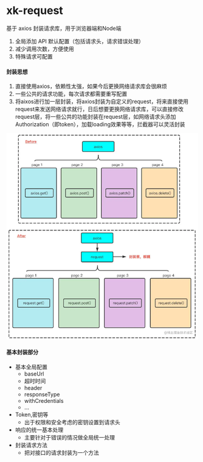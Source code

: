 # xk-request

基于 axios 封装请求库，用于浏览器端和Node端

1. 全局添加 API 默认配置（包括请求头，请求错误处理）
2. 减少调用次数，方便使用
3. 特殊请求可配置

#### 封装思想
1. 直接使用axios，依赖性太强，如果今后更换网络请求库会很麻烦
2. 一些公共的请求功能，每次请求都需要重写配置
3. 将aixos进行加一层封装，将axios封装为自定义的request，将来直接使用request来发送网络请求就行，日后想要更换网络请求库，可以直接修改request层，将一些公共的功能封装在request层，如网络请求头添加Authorization（即token），加载loading效果等等，拦截器可以灵活封装

![封装前后对比](./images/package-contrast.png)

#### 基本封装部分
- 基本全局配置
  - baseUrl
  - 超时时间
  - header
  - responseType
  - withCredentials
  - ...
- Token,密钥等
  - 出于权限和安全考虑的密钥设置到请求头
- 响应的统一基本处理
  - 主要针对于错误的情况做全局统一处理
- 封装请求方法
  - 把对接口的请求封装为一个方法